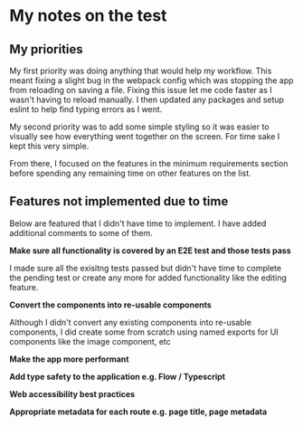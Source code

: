 # My notes on the test

## My priorities

My first priority was doing anything that would help my workflow. This meant fixing a slight bug in the webpack config which was stopping the app from reloading on saving a file. Fixing this issue let me code faster as I wasn't having to reload manually. I then updated any packages and setup eslint to help find typing errors as I went.

My second priority was to add some simple styling so it was easier to visually see how everything went together on the screen. For time sake I kept this very simple.

From there, I focused on the features in the minimum requirements section before spending any remaining time on other features on the list.

## Features not implemented due to time

Below are featured that I didn't have time to implement. I have added additional comments to some of them.

__Make sure all functionality is covered by an E2E test and those tests pass__

I made sure all the exisitng tests passed but didn't have time to complete the pending test or create any more for added functionality like the editing feature.

__Convert the components into re-usable components__

Although I didn't convert any existing components into re-usable components, I did create some from scratch using named exports for UI components like the image component, etc

__Make the app more performant__

__Add type safety to the application e.g. Flow / Typescript__

__Web accessibility best practices__

__Appropriate metadata for each route e.g. page title, page metadata__